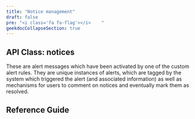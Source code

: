 ```yaml
---
title: "Notice management"
draft: false
pre: "<i class='fa fa-flag'></i>	"
geekdocCollapseSection: true
---
```


## API Class: notices 
These are alert messages which have been activated by one of the custom alert rules. They are unique instances of alerts, which are tagged by the system which triggered the alert (and associated information) as well as mechanisms for users to comment on notices and eventually mark them as resolved.

## Reference Guide
